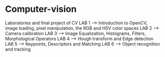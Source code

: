 # Computer-vision
Laboratories and final project of CV
LAB 1 --> Introduction to OpenCV, image loading, pixel manipulation, the RGB and HSV color spaces
LAB 2 --> Camera calibration
LAB 3 --> Image Equalization, Histograms, Filters, Morphological Operators
LAB 4 --> Hough transform and Edge detection
LAB 5 --> Keypoints, Descriptors and Matching
LAB 6 --> Object recognition and tracking

